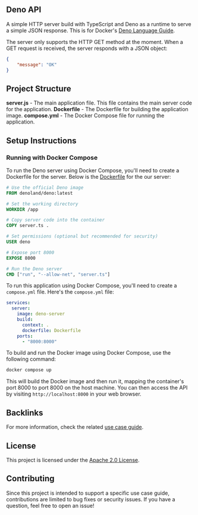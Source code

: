 ## Deno API

A simple HTTP server build with TypeScript and Deno as a runtime to serve a simple JSON response. This is for Docker's [Deno Language Guide](https://docs.docker.com/guides/deno/).

The server only supports the HTTP GET method at the moment. When a GET request is received, the server responds with a JSON object:

```json
{
    "message": "OK"
}
```

## Project Structure

**server.js** - The main application file. This file contains the main server code for the application.
**Dockerfile** - The Dockerfile for building the application image.
**compose.yml** - The Docker Compose file for running the application.

## Setup Instructions

### Running with Docker Compose

To run the Deno server using Docker Compose, you'll need to create a Dockerfile for the server. Below is the [Dockerfile](Dockerfile) for the our server:

```Dockerfile
# Use the official Deno image
FROM denoland/deno:latest

# Set the working directory
WORKDIR /app

# Copy server code into the container
COPY server.ts .

# Set permissions (optional but recommended for security)
USER deno

# Expose port 8000
EXPOSE 8000

# Run the Deno server
CMD ["run", "--allow-net", "server.ts"]
```

To run this application using Docker Compose, you'll need to create a `compose.yml` file. Here's the `compose.yml` file:

```yaml
services:
  server:
    image: deno-server
    build:
      context: .
      dockerfile: Dockerfile
    ports:
      - "8000:8000"
```

To build and run the Docker image using Docker Compose, use the following command:

```bash
docker compose up
```

This will build the Docker image and then run it, mapping the container's port 8000 to port 8000 on the host machine. You can then access the API by visiting `http://localhost:8000` in your web browser.

## Backlinks
For more information, check the related [use case guide](https://docs.docker.com/guides/deno).

## License
This project is licensed under the [Apache 2.0 License](/LICENSE).

## Contributing

Since this project is intended to support a specific use case guide, contributions are limited to bug fixes or security issues. If you have a question, feel free to open an issue!
